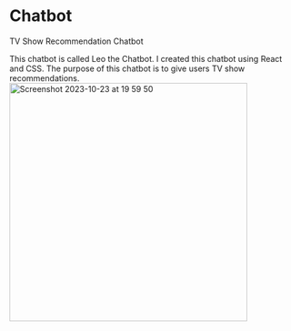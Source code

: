 # Chatbot
TV Show Recommendation Chatbot

This chatbot is called Leo the Chatbot. I created this chatbot using React and CSS. The purpose of this chatbot is to give users TV show recommendations.
<img width="418" alt="Screenshot 2023-10-23 at 19 59 50" src="https://github.com/ctoren/Chatbot/assets/62685988/d61beace-bdad-4f7f-9dac-a605e7755afe">
